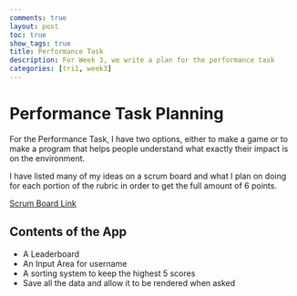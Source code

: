 ```yaml
---
comments: true
layout: post
toc: true
show_tags: true
title: Performance Task
description: For Week 3, we write a plan for the performance task
categories: [tri1, week3]
---
```


# Performance Task Planning
For the Performance Task, I have two options, either to make a game or to make a program that helps people understand what exactly their impact is on the environment.

I have listed many of my ideas on a scrum board and what I plan on doing for each portion of the rubric in order to get the full amount of 6 points.

[Scrum Board Link](https://github.com/users/EdwinKuttappi/projects/1/views/1)

## Contents of the App
- A Leaderboard
- An Input Area for username
- A sorting system to keep the highest 5 scores
- Save all the data and allow it to be rendered when asked